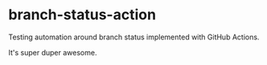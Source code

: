 # branch-status-action

Testing automation around branch status implemented with GitHub Actions.

It's super duper awesome.